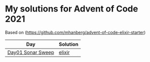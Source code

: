 # My solutions for Advent of Code 2021

Based on (https://github.com/mhanberg/advent-of-code-elixir-starter)

| Day | Solution |
| --- | -------- |
| [Day01 Sonar Sweep](https://adventofcode.com/2021/day/1) | [elixir](lib/advent_of_code/day_01.ex) |
